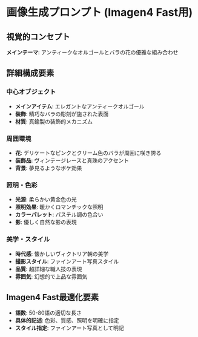 # 画像生成プロンプト (Imagen4 Fast用)

## 視覚的コンセプト
**メインテーマ**: アンティークなオルゴールとバラの花の優雅な組み合わせ

## 詳細構成要素

### 中心オブジェクト
- **メインアイテム**: エレガントなアンティークオルゴール
- **装飾**: 精巧なバラの彫刻が施された表面
- **材質**: 真鍮製の装飾的メカニズム

### 周囲環境
- **花**: デリケートなピンクとクリーム色のバラが周囲に咲き誇る
- **装飾品**: ヴィンテージレースと真珠のアクセント
- **背景**: 夢見るようなボケ効果

### 照明・色彩
- **光源**: 柔らかい黄金色の光
- **照明効果**: 暖かくロマンチックな照明
- **カラーパレット**: パステル調の色合い
- **影**: 優しく自然な影の表現

### 美学・スタイル
- **時代感**: 懐かしいヴィクトリア朝の美学
- **撮影スタイル**: ファインアート写真スタイル
- **品質**: 超詳細な職人技の表現
- **雰囲気**: 幻想的で上品な雰囲気

## Imagen4 Fast最適化要素
- **語数**: 50-80語の適切な長さ
- **具体的記述**: 色彩、質感、照明を明確に指定
- **スタイル指定**: ファインアート写真として明記